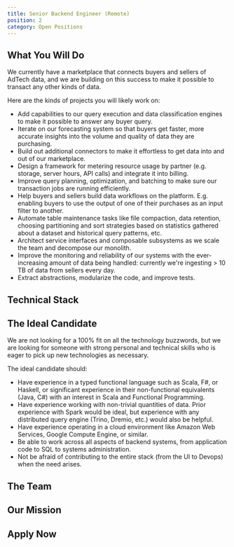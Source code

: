 ```yaml
---
title: Senior Backend Engineer (Remote)
position: 2
category: Open Positions
---
```


## What You Will Do

We currently have a marketplace that connects buyers and sellers of AdTech data, and we are building on this success to
make it possible to transact any other kinds of data.

Here are the kinds of projects you will likely work on:

- Add capabilities to our query execution and data classification engines to make it possible to answer any buyer
  query.
- Iterate on our forecasting system so that buyers get faster, more accurate insights into the volume and quality of
  data they are purchasing.
- Build out additional connectors to make it effortless to get data into and out of our marketplace.
- Design a framework for metering resource usage by partner (e.g. storage, server hours, API calls) and integrate it
  into billing.
- Improve query planning, optimization, and batching to make sure our transaction jobs are running efficiently.
- Help buyers and sellers build data workflows on the platform. E.g. enabling buyers to use the output of one of their
  purchases as an input filter to another.
- Automate table maintenance tasks like file compaction, data retention, choosing partitioning and sort strategies based
  on statistics gathered about a dataset and historical query patterns, etc.
- Architect service interfaces and composable subsystems as we scale the team and decompose our monolith.
- Improve the monitoring and reliability of our systems with the ever-increasing amount of data being handled: currently
  we're ingesting > 10 TB of data from sellers every day.
- Extract abstractions, modularize the code, and improve tests.

## Technical Stack

<common-section section-name="technical-stack"></common-section>

## The Ideal Candidate

We are not looking for a 100% fit on all the technology buzzwords, but we are looking for someone with strong personal
and technical skills who is eager to pick up new technologies as necessary.

The ideal candidate should:

- Have experience in a typed functional language such as Scala, F#, or Haskell, or significant experience in their
  non-functional equivalents (Java, C#) with an interest in Scala and Functional Programming.
- Have experience working with non-trivial quantities of data. Prior experience with Spark would be ideal, but
  experience with any distributed query engine (Trino, Dremio, etc.) would also be helpful.
- Have experience operating in a cloud environment like Amazon Web Services, Google Compute Engine, or similar.
- Be able to work across all aspects of backend systems, from application code to SQL to systems administration.
- Not be afraid of contributing to the entire stack (from the UI to Devops) when the need arises.
<common-section section-name="common-requirements"></common-section>

## The Team

<common-section section-name="team"></common-section>

## Our Mission

<common-section section-name="mission"></common-section>

## Apply Now

<common-section section-name="apply-now"></common-section>
